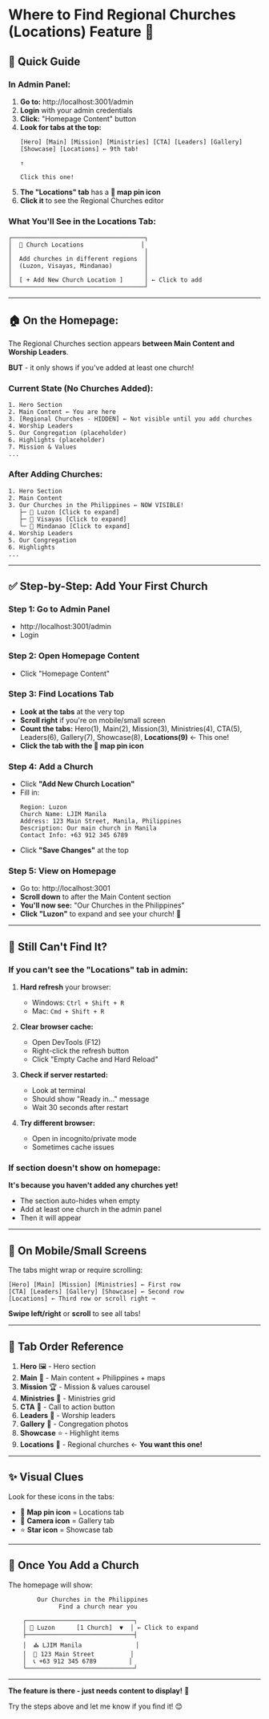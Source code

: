 # Where to Find Regional Churches (Locations) Feature 📍

## 🎯 Quick Guide

### In Admin Panel:

1. **Go to:** http://localhost:3001/admin
2. **Login** with your admin credentials
3. **Click:** "Homepage Content" button
4. **Look for tabs at the top:**
   ```
   [Hero] [Main] [Mission] [Ministries] [CTA] [Leaders] [Gallery] [Showcase] [Locations] ← 9th tab!
                                                                                    ↑
                                                                          Click this one!
   ```
5. **The "Locations" tab** has a **📍 map pin icon**
6. **Click it** to see the Regional Churches editor

### What You'll See in the Locations Tab:

```
┌─────────────────────────────────────┐
│  📍 Church Locations                │
│                                     │
│  Add churches in different regions  │
│  (Luzon, Visayas, Mindanao)         │
│                                     │
│  [ + Add New Church Location ]      │ ← Click to add
└─────────────────────────────────────┘
```

---

## 🏠 On the Homepage:

The Regional Churches section appears **between Main Content and Worship Leaders**.

**BUT** - it only shows if you've added at least one church!

### Current State (No Churches Added):

```
1. Hero Section
2. Main Content ← You are here
3. [Regional Churches - HIDDEN] ← Not visible until you add churches
4. Worship Leaders
5. Our Congregation (placeholder)
6. Highlights (placeholder)
7. Mission & Values
...
```

### After Adding Churches:

```
1. Hero Section
2. Main Content
3. Our Churches in the Philippines ← NOW VISIBLE!
   ├─ 📍 Luzon [Click to expand]
   ├─ 📍 Visayas [Click to expand]
   └─ 📍 Mindanao [Click to expand]
4. Worship Leaders
5. Our Congregation
6. Highlights
...
```

---

## ✅ Step-by-Step: Add Your First Church

### Step 1: Go to Admin Panel

- http://localhost:3001/admin
- Login

### Step 2: Open Homepage Content

- Click "Homepage Content"

### Step 3: Find Locations Tab

- **Look at the tabs** at the very top
- **Scroll right** if you're on mobile/small screen
- **Count the tabs:** Hero(1), Main(2), Mission(3), Ministries(4), CTA(5), Leaders(6), Gallery(7), Showcase(8), **Locations(9)** ← This one!
- **Click the tab with the 📍 map pin icon**

### Step 4: Add a Church

- Click **"Add New Church Location"**
- Fill in:
  ```
  Region: Luzon
  Church Name: LJIM Manila
  Address: 123 Main Street, Manila, Philippines
  Description: Our main church in Manila
  Contact Info: +63 912 345 6789
  ```
- Click **"Save Changes"** at the top

### Step 5: View on Homepage

- Go to: http://localhost:3001
- **Scroll down** to after the Main Content section
- **You'll now see:** "Our Churches in the Philippines"
- **Click "Luzon"** to expand and see your church! 🎉

---

## 🐛 Still Can't Find It?

### If you can't see the "Locations" tab in admin:

1. **Hard refresh** your browser:

   - Windows: `Ctrl + Shift + R`
   - Mac: `Cmd + Shift + R`

2. **Clear browser cache:**

   - Open DevTools (F12)
   - Right-click the refresh button
   - Click "Empty Cache and Hard Reload"

3. **Check if server restarted:**

   - Look at terminal
   - Should show "Ready in..." message
   - Wait 30 seconds after restart

4. **Try different browser:**
   - Open in incognito/private mode
   - Sometimes cache issues

### If section doesn't show on homepage:

**It's because you haven't added any churches yet!**

- The section auto-hides when empty
- Add at least one church in the admin panel
- Then it will appear

---

## 📱 On Mobile/Small Screens

The tabs might wrap or require scrolling:

```
[Hero] [Main] [Mission] [Ministries] ← First row
[CTA] [Leaders] [Gallery] [Showcase] ← Second row
[Locations] ← Third row or scroll right →
```

**Swipe left/right** or **scroll** to see all tabs!

---

## 🎯 Tab Order Reference

1. **Hero** 🖼️ - Hero section
2. **Main** 📄 - Main content + Philippines + maps
3. **Mission** 🏆 - Mission & values carousel
4. **Ministries** 👥 - Ministries grid
5. **CTA** 🎯 - Call to action button
6. **Leaders** 🎵 - Worship leaders
7. **Gallery** 📸 - Congregation photos
8. **Showcase** ⭐ - Highlight items
9. **Locations** 📍 - Regional churches ← **You want this one!**

---

## ✨ Visual Clues

Look for these icons in the tabs:

- 📍 **Map pin icon** = Locations tab
- 📸 **Camera icon** = Gallery tab
- ⭐ **Star icon** = Showcase tab

---

## 🎉 Once You Add a Church

The homepage will show:

```
        Our Churches in the Philippines
              Find a church near you

    ┌──────────────────────────────┐
    │ 📍 Luzon      [1 Church]  ▼  │ ← Click to expand
    ├──────────────────────────────┤
    │  ⛪ LJIM Manila               │
    │  📍 123 Main Street          │
    │  📞 +63 912 345 6789         │
    └──────────────────────────────┘
```

---

**The feature is there - just needs content to display!** 🚀

Try the steps above and let me know if you find it! 😊

